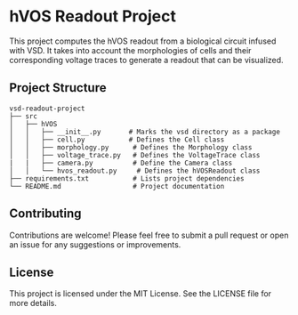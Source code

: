 # hVOS Readout Project

This project computes the hVOS readout from a biological circuit infused with VSD. It takes into account the morphologies of cells and their corresponding voltage traces to generate a readout that can be visualized.

## Project Structure

```
vsd-readout-project
├── src
│   ├── hVOS
│   │   ├── __init__.py       # Marks the vsd directory as a package
│   │   ├── cell.py           # Defines the Cell class
│   │   ├── morphology.py      # Defines the Morphology class
│   │   ├── voltage_trace.py   # Defines the VoltageTrace class
|   |   ├── camera.py          # Define the Camera class
│   │   └── hvos_readout.py     # Defines the hVOSReadout class
├── requirements.txt           # Lists project dependencies
└── README.md                  # Project documentation
```

## Contributing

Contributions are welcome! Please feel free to submit a pull request or open an issue for any suggestions or improvements.

## License

This project is licensed under the MIT License. See the LICENSE file for more details.

